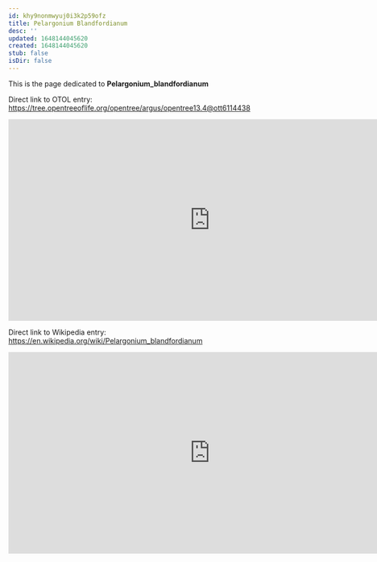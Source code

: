 ```yaml
---
id: khy9nonmwyuj0i3k2p59ofz
title: Pelargonium Blandfordianum
desc: ''
updated: 1648144045620
created: 1648144045620
stub: false
isDir: false
---
```

This is the page dedicated to **Pelargonium_blandfordianum**


Direct link to OTOL entry: https://tree.opentreeoflife.org/opentree/argus/opentree13.4@ott6114438



<html>
    <body>
    <iframe src="https://tree.opentreeoflife.org/opentree/argus/opentree13.4@ott6114438"
    width="800" height="400" frameborder="0" allowfullscreen> </iframe>
    </body>
</html>
    


Direct link to Wikipedia entry: https://en.wikipedia.org/wiki/Pelargonium_blandfordianum



<html>
    <body>
    <iframe src="https://en.wikipedia.org/wiki/Pelargonium_blandfordianum"
    width="800" height="400" frameborder="0" allowfullscreen> </iframe>
    </body>
</html>
    
